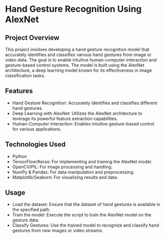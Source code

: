 # Hand Gesture Recognition Using AlexNet

## Project Overview
This project involves developing a hand gesture recognition model that accurately identifies and classifies various hand gestures from image or video data. The goal is to enable intuitive human-computer interaction and gesture-based control systems. The model is built using the AlexNet architecture, a deep learning model known for its effectiveness in image classification tasks.

## Features
- Hand Gesture Recognition: Accurately identifies and classifies different hand gestures.
- Deep Learning with AlexNet: Utilizes the AlexNet architecture to leverage its powerful feature extraction capabilities.
- Human-Computer Interaction: Enables intuitive gesture-based control for various applications.

## Technologies Used
- Python
- TensorFlow/Keras: For implementing and training the AlexNet model.
- OpenCV/PIL: For image processing and handling.
- NumPy & Pandas: For data manipulation and preprocessing.
- Matplotlib/Seaborn: For visualizing results and data.

## Usage
- Load the dataset: Ensure that the dataset of hand gestures is available in the specified path.
- Train the model: Execute the script to train the AlexNet model on the gesture data.
- Classify Gestures: Use the trained model to recognize and classify hand gestures from new images or video streams.
